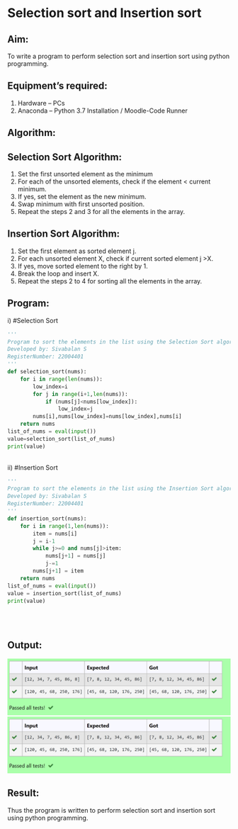 # Selection sort and Insertion sort
## Aim:
To write a program to perform selection sort and insertion sort using python programming.
## Equipment’s required:
1.	Hardware – PCs
2.	Anaconda – Python 3.7 Installation / Moodle-Code Runner
## Algorithm:
## Selection Sort Algorithm:
1.	Set the first unsorted element as the minimum
2.	For each of the unsorted elements, check if the element < current minimum.
3.	If yes, set the element as the new minimum.
4.	Swap minimum with first unsorted position.
5.	Repeat the steps 2 and 3 for all the elements in the array.
## Insertion Sort Algorithm:
1.	Set the first element as sorted element j.
2.	For each unsorted element X, check if current sorted element j >X.
3.	If yes, move sorted element to the right by 1.
4.	Break the loop and insert X.
5.	Repeat the steps 2 to 4 for sorting all the elements in the array.
## Program:
i)	#Selection Sort
```python
''' 
Program to sort the elements in the list using the Selection Sort algorithm.
Developed by: Sivabalan S
RegisterNumber: 22004401
'''
def selection_sort(nums):
    for i in range(len(nums)):
        low_index=i
        for j in range(i+1,len(nums)):
            if (nums[j]<nums[low_index]):
                low_index=j
        nums[i],nums[low_index]=nums[low_index],nums[i]
    return nums
list_of_nums = eval(input())
value=selection_sort(list_of_nums)
print(value)



```
ii)	#Insertion Sort
```python
''' 
Program to sort the elements in the list using the Insertion Sort algorithm.
Developed by: Sivabalan S
RegisterNumber: 22004401
'''
def insertion_sort(nums):
    for i in range(1,len(nums)):
        item = nums[i]
        j = i-1
        while j>=0 and nums[j]>item:
            nums[j+1] = nums[j]
            j-=1
        nums[j+1] = item
    return nums
list_of_nums = eval(input())
value = insertion_sort(list_of_nums)
print(value)





```

## Output:
![output](/0ouput01.png)
![output](/0ouput01.png)


## Result:
Thus the program is written to perform selection sort and insertion sort using python programming.
